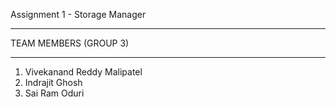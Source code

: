 Assignment 1 - Storage Manager
______________________________

 
TEAM MEMBERS (GROUP 3)
______________________

1. Vivekanand Reddy Malipatel  
2. Indrajit Ghosh    
3. Sai Ram Oduri   

